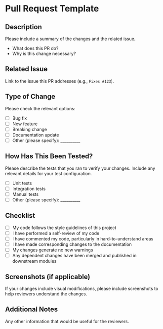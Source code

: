 # Pull Request Template

## Description
Please include a summary of the changes and the related issue. 

- What does this PR do?
- Why is this change necessary?

## Related Issue
Link to the issue this PR addresses (e.g., `Fixes #123`).

## Type of Change
Please check the relevant options:

- [ ] Bug fix
- [ ] New feature
- [ ] Breaking change
- [ ] Documentation update
- [ ] Other (please specify): __________

## How Has This Been Tested?
Please describe the tests that you ran to verify your changes. Include any relevant details for your test configuration.

- [ ] Unit tests
- [ ] Integration tests
- [ ] Manual tests
- [ ] Other (please specify): __________

## Checklist
- [ ] My code follows the style guidelines of this project
- [ ] I have performed a self-review of my code
- [ ] I have commented my code, particularly in hard-to-understand areas
- [ ] I have made corresponding changes to the documentation
- [ ] My changes generate no new warnings
- [ ] Any dependent changes have been merged and published in downstream modules

## Screenshots (if applicable)
If your changes include visual modifications, please include screenshots to help reviewers understand the changes.

## Additional Notes
Any other information that would be useful for the reviewers.